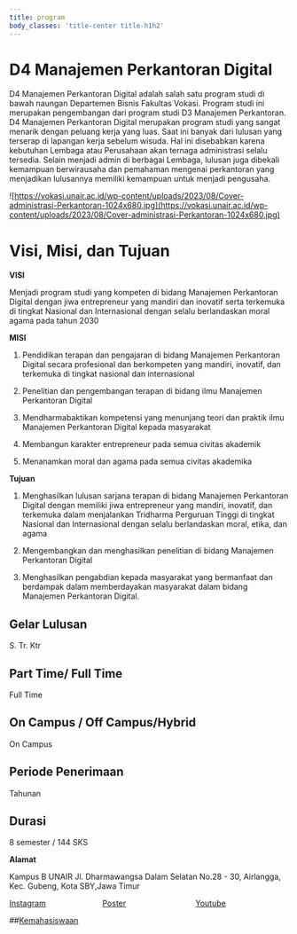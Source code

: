 ```yaml
---
title: program
body_classes: 'title-center title-h1h2'
---
```


# D4 Manajemen Perkantoran Digital

D4 Manajemen Perkantoran Digital adalah salah satu program studi di bawah naungan Departemen Bisnis Fakultas Vokasi. Program studi ini merupakan pengembangan dari program studi D3 Manajemen Perkantoran. D4 Manajemen Perkantoran Digital merupakan program studi yang sangat menarik dengan peluang kerja yang luas. Saat ini banyak dari lulusan yang terserap di lapangan kerja sebelum wisuda. Hal ini disebabkan karena kebutuhan Lembaga atau Perusahaan akan ternaga administrasi selalu tersedia. Selain menjadi admin di berbagai Lembaga, lulusan juga dibekali kemampuan berwirausaha dan pemahaman mengenai perkantoran yang menjadikan lulusannya memiliki kemampuan untuk menjadi pengusaha.

![https://vokasi.unair.ac.id/wp-content/uploads/2023/08/Cover-administrasi-Perkantoran-1024x680.jpg](https://vokasi.unair.ac.id/wp-content/uploads/2023/08/Cover-administrasi-Perkantoran-1024x680.jpg)




# Visi, Misi, dan Tujuan

**VISI**

Menjadi program studi yang kompeten di bidang Manajemen Perkantoran Digital dengan jiwa entrepreneur yang mandiri dan inovatif serta terkemuka di tingkat Nasional dan Internasional dengan selalu berlandaskan moral agama pada tahun 2030

**MISI**

1. Pendidikan terapan dan pengajaran di bidang Manajemen Perkantoran Digital secara profesional dan berkompeten yang mandiri, inovatif, dan terkemuka di tingkat nasional dan internasional

2. Penelitian dan pengembangan terapan di bidang ilmu Manajemen Perkantoran Digital

3. Mendharmabaktikan kompetensi yang menunjang teori dan praktik ilmu Manajemen Perkantoran Digital kepada masyarakat

4. Membangun karakter entrepreneur pada semua civitas akademik

5. Menanamkan moral dan agama pada semua civitas akademika

**Tujuan**

1. Menghasilkan lulusan sarjana terapan di bidang Manajemen Perkantoran Digital dengan memiliki jiwa entrepreneur yang mandiri, inovatif, dan terkemuka dalam menjalankan Tridharma Perguruan Tinggi di tingkat Nasional dan Internasional dengan selalu berlandaskan moral, etika, dan agama

2. Mengembangkan dan menghasilkan penelitian di bidang Manajemen Perkantoran Digital

3. Menghasilkan pengabdian kepada masyarakat yang bermanfaat dan berdampak dalam memberdayakan masyarakat dalam bidang Manajemen Perkantoran Digital.



## Gelar Lulusan

S. Tr. Ktr


## Part Time/ Full Time


Full Time


## On Campus / Off Campus/Hybrid


On Campus


## Periode Penerimaan


Tahunan


## Durasi


8 semester / 144 SKS


 **Alamat**
 
Kampus B UNAIR Jl. Dharmawangsa Dalam Selatan No.28 - 30, Airlangga, Kec. Gubeng, Kota SBY,Jawa Timur

<body>
<div class="sosmed">
    <div class="Instagram">
        <i class="fa fa-instagram" aria-hidden="true"></i><a href="https://www.instagram.com/perkantoran_unair/">Instagram</a>
    </div>
    <div class="Poster">
        <i class="fa-solid fa-book"></i><a href="https://vokasi.unair.ac.id/wp-content/uploads/2023/07/D4-M.-Perkantoran-digital.png">Poster</a>
    </div>
    <div class="Youtube">
        <i class="fa fa-youtube-play" style="font-size:20px;color:red"></i><a href="https://www.youtube.com/@himakaunair4660">Youtube</a>
    </div>
</div>
    <style>
        .sosmed{
        display: flex;
        }
        .Instagram{
            flex: 30;
            margin: auto;
            width: auto;
        }
        .Poster{
            flex: 30;
            margin: auto;
            width: auto;
        }
        .Youtube{
            flex: 30;
            margin: auto;
            width: auto;
        }
    </style>
</body>


##[Kemahasiswaan](http://localhost/grav/kemahasiswa)